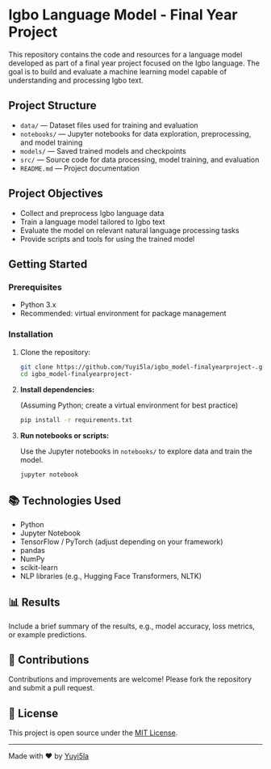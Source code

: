 # Igbo Language Model - Final Year Project

This repository contains the code and resources for a language model developed as part of a final year project focused on the Igbo language. The goal is to build and evaluate a machine learning model capable of understanding and processing Igbo text.

## Project Structure

- `data/` — Dataset files used for training and evaluation
- `notebooks/` — Jupyter notebooks for data exploration, preprocessing, and model training
- `models/` — Saved trained models and checkpoints
- `src/` — Source code for data processing, model training, and evaluation
- `README.md` — Project documentation

## Project Objectives

- Collect and preprocess Igbo language data
- Train a language model tailored to Igbo text
- Evaluate the model on relevant natural language processing tasks
- Provide scripts and tools for using the trained model

## Getting Started

### Prerequisites

- Python 3.x
- Recommended: virtual environment for package management

### Installation

1. Clone the repository:

   ```bash
   git clone https://github.com/Yuyi5la/igbo_model-finalyearproject-.git
   cd igbo_model-finalyearproject-


2. **Install dependencies:**

   (Assuming Python; create a virtual environment for best practice)

   ```bash
   pip install -r requirements.txt
   ```

3. **Run notebooks or scripts:**

   Use the Jupyter notebooks in `notebooks/` to explore data and train the model.

   ```bash
   jupyter notebook
   ```

## 📚 Technologies Used

* Python
* Jupyter Notebook
* TensorFlow / PyTorch (adjust depending on your framework)
* pandas
* NumPy
* scikit-learn
* NLP libraries (e.g., Hugging Face Transformers, NLTK)

## 📊 Results

Include a brief summary of the results, e.g., model accuracy, loss metrics, or example predictions.

## 🤝 Contributions

Contributions and improvements are welcome! Please fork the repository and submit a pull request.

## 📄 License

This project is open source under the [MIT License](LICENSE).

---

Made with ❤️ by [Yuyi5la](https://github.com/Yuyi5la)

